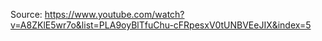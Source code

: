 Source:
https://www.youtube.com/watch?v=A8ZKlE5wr7o&list=PLA9oyBlTfuChu-cFRpesxV0tUNBVEeJIX&index=5
